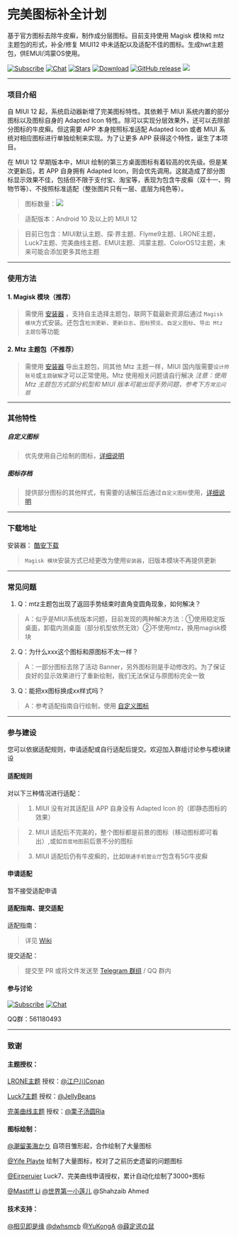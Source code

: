 # 完美图标补全计划

基于官方图标去除牛皮癣，制作成分层图标。目前支持使用 Magisk 模块和 mtz 主题包的形式，补全/修复 MIUI12 中未适配以及适配不佳的图标。生成hwt主题包，供EMUI/鸿蒙OS使用。

[![Subscribe](https://img.shields.io/badge/Telegram-Subscribe-blue.svg?logo=telegram)](https://t.me/miuiicons)
[![Chat](https://img.shields.io/badge/Telegram-Chat-blue.svg?logo=telegram)](https://t.me/miui_icons_dev) 
[![Stars](https://img.shields.io/github/stars/pzcn/MIUI-Adapted-Icons-Complement-Project)](https://github.com/MIUI-Adapted-Icons-Complement-Projectreleases/)
[![Download](https://img.shields.io/github/downloads/pzcn/MIUI-Adapted-Icons-Complement-Project/total)](https://github.com/pzcn/MIUI-Adapted-Icons-Complement-Project/releases)
[![GitHub release](https://img.shields.io/github/v/release/pzcn/MIUI-Adapted-Icons-Complement-Project)](https://github.com/pzcn/MIUI-Adapted-Icons-Complement-Project/releases)
[![](https://data.jsdelivr.com/v1/package/gh/pzcn/IconsCDN/badge?style=rounded)](https://www.jsdelivr.com/package/gh/pzcn/IconsCDN)

----

### 项目介绍

自 MIUI 12 起，系统启动器新增了完美图标特性。其依赖于 MIUI 系统内置的部分图标以及图标自身的 Adapted Icon 特性。除可以实现分层效果外，还可以去除部分图标的牛皮癣。但这需要 APP 本身按照标准适配 Adapted Icon 或者 MIUI 系统对相应图标进行单独绘制来实现。为了让更多 APP 获得这个特性，诞生了本项目。

在 MIUI 12 早期版本中，MIUI 绘制的第三方桌面图标有着较高的优先级。但是某次更新后，若 APP 自身拥有 Adapted Icon，则会优先调用。这就造成了部分图标显示效果不佳，包括但不限于支付宝、淘宝等，表现为包含牛皮癣（双十一、购物节等）、不按照标准适配（整张图片只有一层、底层为纯色等）。

>  图标数量：![](https://img.shields.io/badge/dynamic/json?color=brightgreen&label=Icon%20count&query=%24.count&url=https%3A%2F%2Fmiui.netlify.app%2Fcount.json)

>  适配版本：Android 10 及以上的 MIUI 12

>  目前已包含：MIUI默认主题、探·界主题、Flyme9主题、LRONE主题，Luck7主题、完美曲线主题、EMUI主题、鸿蒙主题、ColorOS12主题，未来可能会添加更多其他主题

----

### 使用方法

#### 1. Magisk 模块（推荐）

> 需使用 [安装器](https://www.coolapk.com/apk/dev.miuiicons.pedroz) ，支持自主选择主题包，联网下载最新资源后通过 `Magisk 模块`方式安装。还包含`检测更新`、`更新日志`、`图标预览`、`自定义图标`、`导出 Mtz 主题包`等功能

#### 2. Mtz 主题包（不推荐）

>  需使用 [安装器](https://www.coolapk.com/apk/dev.miuiicons.pedroz) 导出主题包，同其他 Mtz 主题一样，MIUI 国内版需要`设计师账号`或`主题破解`才可以正常使用。Mtz 使用相关问题请自行解决
>  *注意：使用 Mtz 主题包方式部分机型和 MIUI 版本可能出现手势问题，参考下方`常见问题`*

----

### 其他特性

##### 自定义图标

> 优先使用自己绘制的图标，[详细说明](https://github.com/pzcn/MIUI-Adapted-Icons-Complement-Project/wiki/%E9%99%84%E5%8A%A0%E6%A8%A1%E5%9D%97)

##### 图标存档

> 提供部分图标的其他样式，有需要的话解压后通过`自定义图标`使用，[详细说明](https://github.com/pzcn/MIUI-Adapted-Icons-Complement-Project/wiki/%E5%9B%BE%E6%A0%87%E5%AD%98%E6%A1%A3) 

----

### 下载地址

安装器： [酷安下载](https://www.coolapk.com/apk/dev.miuiicons.pedroz)
> `Magisk 模块`安装方式已经更改为使用`安装器`，旧版本模块不再提供更新

----

### 常见问题

1. Q：mtz主题包出现了返回手势结束时直角变圆角现象，如何解决？

>   A：似乎是MIUI系统版本问题，目前发现的两种解决方法：①使用稳定版桌面，卸载内测桌面（部分机型依然无效）②不使用mtz，换用magisk模块

2. Q：为什么xxx这个图标和原图标不太一样？

>  A：一部分图标去除了活动 Banner，另外图标则是手动修改的。为了保证良好的显示效果进行了重新绘制，我们无法保证与原图标完全一致


3. Q：能把xx图标换成xx样式吗？

>  A：参考适配指南自行绘制，使用 [自定义图标](https://github.com/pzcn/MIUI-Adapted-Icons-Complement-Project/wiki/%E9%99%84%E5%8A%A0%E6%A8%A1%E5%9D%97)

----

### 参与建设

您可以依据适配规则，申请适配或自行适配后提交。欢迎加入群组讨论参与模块建设

#### 适配规则

对以下三种情况进行适配：

> 1. MIUI 没有对其适配且 APP 自身没有 Adapted Icon 的（即静态图标的效果）

> 2. MIUI 适配后不完美的，整个图标都是前景的图标（移动图标即可看出）,或如`百度地图`前后景不分的图标

> 3. MIUI 适配后仍有牛皮癣的，比如`联通手机营业厅`包含有5G牛皮癣

#### 申请适配

暂不接受适配申请

#### 适配指南、提交适配

适配指南：
> 详见 [Wiki](https://github.com/pzcn/MIUI-Adapted-Icons-Complement-Project/wiki/适配指南) 

提交适配：
> 提交至 PR 或将文件发送至 [Telegram 群组](https://t.me/miui_icons_dev) / QQ 群内

#### 参与讨论

[![Subscribe](https://img.shields.io/badge/Telegram-Subscribe-blue.svg?logo=telegram)](https://t.me/miuiicons)
[![Chat](https://img.shields.io/badge/Telegram-Chat-blue.svg?logo=telegram)](https://t.me/miui_icons_dev)

QQ群：561180493

----

### 致谢

#### 主题授权：

[LRONE主题](http://zhuti.xiaomi.com/detail/share/41f02867-78b0-457c-a134-b9eab07d7ac9?miref=share&packId=fcc4e5ff-1667-4689-a399-c5538c60f349) 授权：[@江户川Conan](http://www.coolapk.com/u/1091207)

[Luck7主题](http://zhuti.xiaomi.com/detail/share/508a77a8-11ee-448c-9a1a-b51b0253de76?miref=share&packId=ca2c0d02-f34e-464b-818e-35063507afc2) 授权：[@JellyBeans](http://www.coolapk.com/u/1375535) 

[完美曲线主题](http://zhuti.xiaomi.com/detail/share/6b9b4e54-9c13-4ee3-b5db-66daf0928bcf?miref=share&packId=fceeed6a-45dc-4a58-be11-12b2d370c315) 授权：[@栗子汤圆Ria](http://www.coolapk.com/u/1375535)

#### 图标绘制：

[@潮留美海かり](http://www.coolapk.com/u/3701042) 自项目雏形起，合作绘制了大量图标

[@Yife Playte](http://www.coolapk.com/u/2222314) 绘制了大量图标，校对了之前历史遗留的问题图标

[@Eirperuier](http://www.coolapk.com/u/1780934) Luck7、完美曲线申请授权，累计自动化绘制了3000+图标

[@Mastiff Li](http://www.coolapk.com/u/1305926) [@世界第一小莲儿](http://www.coolapk.com/u/1780934) @Shahzaib Ahmed

#### 技术支持：

[@相见即是缘](http://www.coolapk.com/u/1614257) [@dwhsmcb](http://www.coolapk.com/u/1662815) [@YuKongA](http://www.coolapk.com/u/680367) [@薛定谔の鼠](http://www.coolapk.com/u/1261690)
